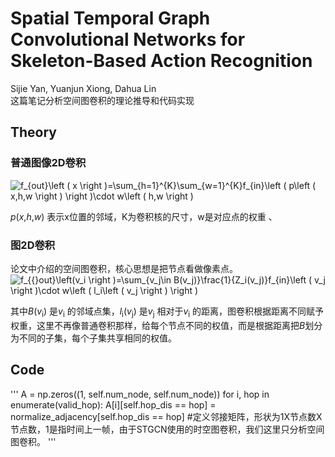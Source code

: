 # Spatial Temporal Graph Convolutional Networks for Skeleton-Based Action Recognition
Sijie Yan, Yuanjun Xiong, Dahua Lin  
这篇笔记分析空间图卷积的理论推导和代码实现
## Theory
### 普通图像2D卷积
<img src="https://latex.codecogs.com/gif.latex?f_{out}\left&space;(&space;x&space;\right&space;)=\sum_{h=1}^{K}\sum_{w=1}^{K}f_{in}\left&space;(&space;p\left&space;(&space;x,h,w&space;\right&space;)&space;\right&space;)\cdot&space;w\left&space;(&space;h,w&space;\right&space;)" title="f_{out}\left ( x \right )=\sum_{h=1}^{K}\sum_{w=1}^{K}f_{in}\left ( p\left ( x,h,w \right ) \right )\cdot w\left ( h,w \right )" />  

*p*(*x*,*h*,*w*) 表示x位置的邻域，K为卷积核的尺寸，w是对应点的权重  、

### 图2D卷积
论文中介绍的空间图卷积，核心思想是把节点看做像素点。
<img src="https://latex.codecogs.com/gif.latex?f_{{}out}\left(v_i&space;\right&space;)=\sum_{v_j\in&space;B(v_j)}\frac{1}{Z_i(v_j)}f_{in}\left&space;(&space;v_j&space;\right&space;)\cdot&space;w\left&space;(&space;l_i\left&space;(&space;v_j&space;\right&space;)&space;\right&space;)" title="f_{{}out}\left(v_i \right )=\sum_{v_j\in B(v_j)}\frac{1}{Z_i(v_j)}f_{in}\left ( v_j \right )\cdot w\left ( l_i\left ( v_j \right ) \right )" />  

其中*B*(*v*<sub>i</sub>) 是*v*<sub>i</sub> 的邻域点集，*l*<sub>i</sub>(*v*<sub>j</sub>) 是*v*<sub>j</sub> 相对于*v*<sub>i</sub> 的距离，图卷积根据距离不同赋予权重，这里不再像普通卷积那样，给每个节点不同的权值，而是根据距离把*B*划分为不同的子集，每个子集共享相同的权值。  

## Code
'''
A = np.zeros((1, self.num_node, self.num_node))
for i, hop in enumerate(valid_hop):
    A[i][self.hop_dis == hop] = normalize_adjacency[self.hop_dis == hop]
#定义邻接矩阵，形状为1X节点数X节点数，1是指时间上一帧，由于STGCN使用的时空图卷积，我们这里只分析空间图卷积。
'''
